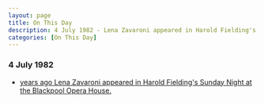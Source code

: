 ```yaml
---
layout: page
title: On This Day
description: 4 July 1982 - Lena Zavaroni appeared in Harold Fielding's Sunday Night at the Blackpool Opera House.
categories: [On This Day]
---
```


### 4 July 1982
* [<span id="age1"></span> years ago Lena Zavaroni appeared in Harold Fielding's Sunday Night at the Blackpool Opera House.](/theatre/harold%20fielding/blackpool%20opera%20house/1982/07/04/harold-fieldings-sunday-night-at-the-blackpool-opera-house.html)

<!-- Script for calculating number of years ago -->
<script>
var dob = '19820704';
var year = Number(dob.substr(0, 4));
var month = Number(dob.substr(4, 2)) - 1;
var day = Number(dob.substr(6, 2));
var today = new Date();
var age1 = today.getFullYear() - year;
if (today.getMonth() < month || (today.getMonth() == month && today.getDate() < day)) {
age1--;
}
document.getElementById("age1").innerHTML=age1;
</script>

